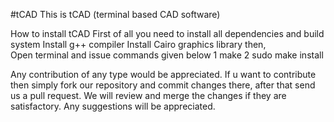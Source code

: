 #tCAD
This is tCAD (terminal based CAD software)

How to install tCAD
First of all you need to install all dependencies and build system
Install g++ compiler
Install Cairo graphics library then,  
Open terminal and issue commands given below
1 make
2 sudo make install 

Any contribution of any type would be appreciated. If u want to contribute then simply fork our repository and commit changes there, after that send us a pull request. We will review and merge the changes if they are satisfactory.
Any suggestions will be appreciated.
